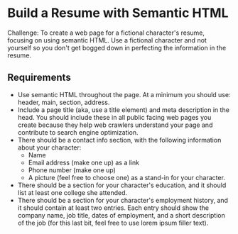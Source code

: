 # Build a Resume with Semantic HTML

Challenge: To create a web page for a fictional character's resume, focusing on using semantic HTML. Use a fictional character and not yourself so you don't get bogged down in perfecting the information in the resume.

## Requirements
* Use semantic HTML throughout the page. At a minimum you should use: header, main, section, address.
* Include a page title (aka, use a title element) and meta description in the head. You should include these in all public facing web pages you create because they help web crawlers understand your page and contribute to search engine optimization.
* There should be a contact info section, with the following information about your character:
  * Name
  * Email address (make one up) as a link
  * Phone number (make one up)
  * A picture (feel free to choose one) as a stand-in for your character.
* There should be a section for your character's education, and it should list at least one college she attended.
* There should be a section for your character's employment history, and it should contain at least two entries. Each entry should show the company name, job title, dates of employment, and a short description of the job (for this last bit, feel free to use lorem ipsum filler text).


